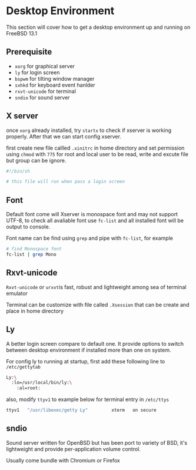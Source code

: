 Desktop Environment
===

This section will cover how to get a desktop environment up and running on FreeBSD 13.1

Prerequisite
---

- `xorg` for graphical server
- `ly` for login screen
- `bspwm` for tilting window manager
- `sxhkd` for keyboard event hanlder
- `rxvt-unicode` for terminal
- `sndio` for sound server

X server
---

once `xorg` already installed, try `startx` to check if xserver is working properly. After that we can start config xserver.

first create new file callled `.xinitrc` in home directory and set permission using `chmod` with `775` for root and local user to be read, write and excute file but group can be ignore.

```sh
#!/bin/sh

# this file will run when pass a login screen

```

Font
---

Default font come will Xserver is monospace font and may not support UTF-8, to check all avaliable font use `fc-list` and all installed font will be output to console.

Font name can be find using `grep` and pipe with `fc-list`, for example

```sh
# find Monospace font
fc-list | grep Mono
```

Rxvt-unicode
---

`Rxvt-unicode` or `urxvt`is fast, robust and lightweight among sea of terminal emulator

Terminal can be customize with file called `.Xsession` that can be create and place in home directory

Ly
---

A better login screen compare to default one. It provide options to switch between desktop environment if installed more than one on system.

For config ly to running at startup, first add these following line to `/etc/gettytab`

```sh
Ly:\
  :lo=/usr/local/bin/ly:\
    :al=root:
```

also, modify `ttyv1` to example below for terminal entry in `/etc/ttys`

```sh
ttyv1   "/usr/libexec/getty Ly"         xterm   on secure
```

sndio
---

Sound server written for OpenBSD but has been port to variety of BSD, it's lightweight and provide per-application volume control.

Usually come bundle with Chromium or Firefox

